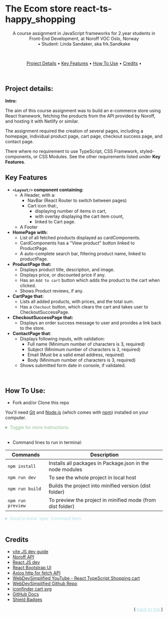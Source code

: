 <div id="top"></div>

# The Ecom store react-ts-happy_shopping

<p align="center">
	A course assignment in JavaScript frameworks for 2.year students in <br> Front-End Development, at Noroff VOC Oslo, Norway <br>
    • Student: Linda Sandaker, aka frk.Sandkake
</p>

<br/>

<p align="center">
	<a href="#Project-details">Project Details</a> •
  <a href="#key-features">Key Features</a> •
  <a href="#how-to-use">How To Use</a> •
  <a href="#credits">Credits</a> •
</p>

<br/>

## Project details:

**Intro:**

The aim of this course assignment was to build an e-commerce store
using React framework, fetching the products from the API provided by Noroff,
and hosting it with Netlify or similar.

The assignment required the creation of several pages, including a homepage,
individual product page, cart page, checkout success page, and contact page.

There where no requirement to use TypeScript, CSS Framework, styled-components,
or CSS Modules. See the other requirements listed under **Key Features**.

## Key Features
- **`<Layout/>` component containing:**
    - A Header, with a:
        - NavBar (React Router to switch between pages)
        - Cart icon that:,
            - displaying number of items in cart,
            - with overlay displaying the cart item count,
            - linked to Cart page.
    - A Footer
- **HomePage with:**
    - List of all fetched products displayed as cardComponents.
    - CardComponents has a "View product" button linked to ProductPage.
    - A auto-complete search bar, filtering product name, linked to productPage.
- **ProductPage that:**
    - Displays product title, description, and image.
    - Displays price, or discounted price if any.
    - Has an `Add to cart` button which adds the product to the cart when clicked.
    - Shows Product reviews, if any.
- **CartPage that:**
    - Lists all added products, with prices, and the total sum.
    - Has a `Checkout` button, which clears the cart and takes user to CheckoutSuccessPage.
- **CheckoutSuccessPage that:**
    - Displays an order success message to user and provides a link back to the store.
- **ContactPage that**:
    - Displays following inputs, with validation:
        - Full name (Minimum number of characters is 3, required)
        - Subject (Minimum number of characters is 3, required)
        - Email (Must be a valid email address, required)
        - Body (Minimum number of characters is 3, required)
    - Shows submitted form date in console, if validated.

<br/>

## How To Use:

* Fork and/or Clone this repo

You'll need [Git](https://git-scm.com) and [Node.js](https://nodejs.org/en/download/) (which comes with [npm](http://npmjs.com)) installed on your computer.

<details>
<summary style="color: darkseagreen">
Toggle for more instructions:
</summary>

On GitHub:

- Fork this repo to get your own copy AND/OR
- Copy the code URL or SSH link that you find under `<> Code` button

Locally, on your PC:

- In Terminal
    - `cd .\path\ ` to directory/folder for your local workspace
    - run:`git clone <Github repo URL or SHH>`
    - then `cd .\path\` to new folder with repo name
- Then open your IDE/code editor
    - Open the directory (or folder) with your cloned repo
</details>

<br/>

 * Command lines to run in terminal:

| Commands          | Description                                                |
|-------------------|------------------------------------------------------------|
| `npm install`     | Installs all packages in Package.json in the node modules  |
| `npm run dev`     | To see the whole project in local host                     |
| `npm run build`   | Builds the project into minified version (dist folder)     |
| `npm run preview` | To preview the project in minified mode (from dist folder) |



<details style="color: powderblue; font-family: 'Lucida Console', sans-serif">
<summary>
Good to know `npm` Command lines:
</summary>

| Commands                          | Description                                       |
|-----------------------------------|---------------------------------------------------|
| `npm init -y`                     | Will initiate  a new Node JS project Package.json |
| `npm outdated`                    | To see the outdated packages                      |
| `npm update`                      | Updates the project dependencies                  |
| `npm update <packagename>`        | Updates a specific project dependency             |
| `npm uninstall <package_name>`    | Uninstalls a project dependency                   |
| `npm update -g`                   | Use -g flag for global dependencies               |
| `npm update -D` or `--save-dev`   | Use -d or --dev flag for devDependencies          |
| `npm uninstall -g <package_name>` |                                                   |

</details>

<br/>

## Credits

- [vite JS dev guide](https://vitejs.dev/guide/)
- [Noroff API](https://api.noroff.dev/docs/static/index.html#/)
- [React JS dev](https://react.dev/)
- [React Bootstrap UI](https://react-bootstrap.github.io/)
- [Axios http for fetch API](https://axios-http.com/docs/intro/)
- [WebDevSimplified YouTube - React TypeScript Shopping cart](https://youtu.be/lATafp15HWA)
- [WebDevSimplified Github Repo](https://github.com/WebDevSimplified/react-ts-shopping-cart)
- [iconfinder cart svg](https://www.iconfinder.com/icons/1564496/basket_cart_shop_shopping_store_icon)
- [GitHub Docs](https://docs.github.com/en)
- [Shield Badges](https://shields.io/)


<div style="text-align: end">
    <p>(
        <a href="#top" style="color: powderblue">
            back to top
        </a>
        )
    </p>
</div>
